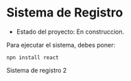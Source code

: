 <h1>Sistema de Registro</h1>

- Estado del proyecto: En construccion.

Para ejecutar el sistema, debes poner:

```npn install react```

Sistema de registro 2
